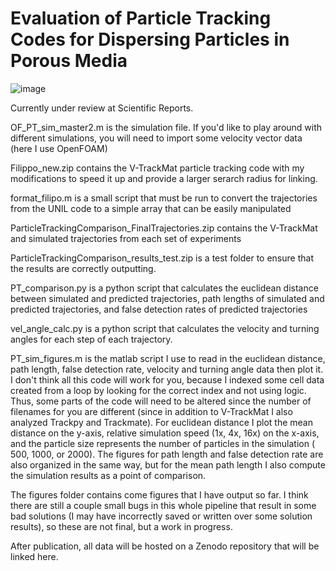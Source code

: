 # Evaluation of Particle Tracking Codes for Dispersing Particles in Porous Media

![image](https://github.com/mberghouse/Particle-Tracking-Comparison/assets/55556564/a3b3792a-fba3-4d8a-8b39-aed439a8b479)

Currently under review at Scientific Reports.

OF_PT_sim_master2.m is the simulation file. If you'd like to play around with different simulations, you will need to import some velocity vector data (here I use OpenFOAM)

Filippo_new.zip contains the V-TrackMat particle tracking code with my modifications to speed it up and provide a larger serarch radius for linking.

format_filipo.m is a small script that must be run to convert the trajectories from the UNIL code to a simple array that can be easily manipulated

ParticleTrackingComparison_FinalTrajectories.zip contains the V-TrackMat and simulated trajectories from each set of experiments

ParticleTrackingComparison_results_test.zip is a test folder to ensure that the results are correctly outputting.

PT_comparison.py is a python script that calculates the euclidean distance between simulated and predicted trajectories, path lengths of simulated and predicted trajectories, and false detection rates of predicted trajectories

vel_angle_calc.py is a python script that calculates the velocity and turning angles for each step of each trajectory. 

PT_sim_figures.m is the matlab script I use to read in the euclidean distance, path length, false detection rate, velocity and turning angle data then plot it. I don't think all this code will work for you, because I indexed some cell data created from a loop by looking for the correct index and not using logic. Thus, some parts of the code will need to be altered since the number of filenames for you are different (since in addition to V-TrackMat I also analyzed Trackpy and Trackmate). For euclidean distance I plot the mean distance on the y-axis, relative simulation speed (1x, 4x, 16x) on the x-axis, and the particle size represents the number of particles in the simulation ( 500, 1000, or 2000). The figures for path length and false detection rate are also organized in the same way, but for the mean path length I also compute the simulation results as a point of comparison. 

The figures folder contains come figures that I have output so far. I think there are still a couple small bugs in this whole pipeline that result in some bad solutions (I may have incorrectly saved or written over some solution results), so these are not final, but a work in progress.

After publication, all data will be hosted on a Zenodo repository that will be linked here.




